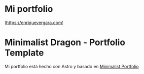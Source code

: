# Mi portfolio

(https://enriquevergara.com)

# Minimalist Dragon - Portfolio Template

Mi portfolio está hecho con Astro y basado en [Minimalist Portfolio](https://github.com/slydragonn/minimalist-portfolio)